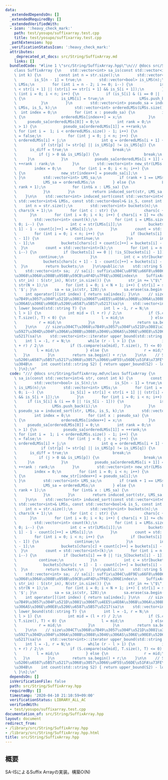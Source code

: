 ```yaml
---
data:
  _extendedDependsOn: []
  _extendedRequiredBy: []
  _extendedVerifiedWith:
  - icon: ':heavy_check_mark:'
    path: test/yosupo/suffixarray.test.cpp
    title: test/yosupo/suffixarray.test.cpp
  _pathExtension: hpp
  _verificationStatusIcon: ':heavy_check_mark:'
  attributes:
    _deprecated_at_docs: src/String/SuffixArray.md
    links: []
  bundledCode: "#line 1 \"src/String/SuffixArray.hpp\"\n/// @docs src/String/SuffixArray.md\n\
    class SuffixArray {\n    std::vector<int> sa_is(const std::vector<int>& str, const\
    \ int k) {\n        const int n = str.size();\n        std::vector<bool> is_S(n);\n\
    \        is_S[n - 1] = true;\n        std::vector<bool> is_LMS(n);\n        std::vector<int>\
    \ LMSs;\n        for (int i = n - 2; i >= 0; i--) {\n            is_S[i] = str[i]\
    \ < str[i + 1] || (str[i] == str[i + 1] && is_S[i + 1]);\n        }\n        for\
    \ (int i = 0; i < n; i++) {\n            if (is_S[i] & (i == 0 || !is_S[i - 1]))\
    \ {\n                is_LMS[i] = true;\n                LMSs.push_back(i);\n \
    \           }\n        }\n        std::vector<int> pseudo_sa = induced_sort(str,\
    \ LMSs, is_S, k);\n        std::vector<int> orderedLMSs(LMSs.size());\n      \
    \  int index = 0;\n        for (int x : pseudo_sa) {\n            if (is_LMS[x])\
    \ {\n                orderedLMSs[index++] = x;\n            }\n        }\n   \
    \     pseudo_sa[orderedLMSs[0]] = 0;\n        int rank = 0;\n        if (orderedLMSs.size()\
    \ > 1) {\n            pseudo_sa[orderedLMSs[1]] = ++rank;\n        }\n       \
    \ for (int i =  1; i < orderedLMSs.size() - 1; i++) {\n            bool is_diff\
    \ = false;\n            for (int j = 0; j < n; j++) {\n                int p =\
    \ orderedLMSs[i] + j;\n                int q = orderedLMSs[i + 1] + j;\n     \
    \           if (str[p] != str[q] || is_LMS[p] != is_LMS[q]) {\n              \
    \      is_diff = true;\n                    break;\n                }\n      \
    \          if (j > 0 && is_LMS[p]) {\n                    break;\n           \
    \     }\n            }\n            pseudo_sa[orderedLMSs[i + 1]] = is_diff ?\
    \ ++rank : rank;\n        }\n        std::vector<int> new_str(LMSs.size());\n\
    \        index = 0;\n        for (int i = 0; i < n; i++) {\n            if (is_LMS[i])\
    \ {\n                new_str[index++] = pseudo_sa[i];\n            }\n       \
    \ }\n        std::vector<int> LMS_sa;\n        if (rank + 1 == LMSs.size()) {\n\
    \            LMS_sa = orderedLMSs;\n        } else {\n            LMS_sa = sa_is(new_str,\
    \ rank + 1);\n            for (int& x : LMS_sa) {\n                x = LMSs[x];\n\
    \            }\n        }\n        return induced_sort(str, LMS_sa, is_S, k);\n\
    \    }\n\n    std::vector<int> induced_sort(const std::vector<int>& str, const\
    \ std::vector<int>& LMSs, const std::vector<bool>& is_S, const int k) {\n    \
    \    int n = str.size();\n        std::vector<int> buckets(n);\n        std::vector<int>\
    \ chars(k + 1);\n        for (int c : str) {\n            chars[c + 1]++;\n  \
    \      }\n        for (int i = 0; i < k; i++) { chars[i + 1] += chars[i]; }\n\
    \        std::vector<int> count(k);\n        for (int i = LMSs.size() - 1; i >=\
    \ 0; i--) {\n            int c = str[LMSs[i]];\n            buckets[chars[c +\
    \ 1] - 1 - count[c]++] = LMSs[i];\n        }\n        count = std::vector<int>(k);\n\
    \        for (int i = 0; i < n; i++) {\n            if (buckets[i] == 0 || is_S[buckets[i]\
    \ - 1]) {\n                continue;\n            }\n            int c = str[buckets[i]\
    \ - 1];\n            buckets[chars[c] + count[c]++] = buckets[i] - 1;\n      \
    \  }\n        count = std::vector<int>(k);\n        for (int i = n - 1; i >= 0;\
    \ i--) {\n            if (buckets[i] == 0 || !is_S[buckets[i] - 1]) {\n      \
    \          continue;\n            }\n            int c = str[buckets[i] - 1];\n\
    \            buckets[chars[c + 1] - 1 - count[c]++] = buckets[i] - 1;\n      \
    \  }\n        return buckets;\n    }\n\npublic:\n    std::string S;\n    int N;\n\
    \    std::vector<int> sa;  // sa[i]: suffix\u304C\u8F9E\u66F8\u9806i\u756A\u76EE\
    \u3068\u306A\u308B\u958B\u59CB\u4F4D\u7F6E\u306Eindex\n    SuffixArray(std::string\
    \ str_in) : S(str_in), N(str_in.size()) {\n        str_in += \"$\";\n        std::vector<int>\
    \ str(N + 1);\n        for (int i = 0; i < N + 1; i++) { str[i] = str_in[i] -\
    \ '$'; }\n        sa = sa_is(str, 128);\n        sa.erase(sa.begin());\n    }\n\
    \    int operator[](int index) { return sa[index]; }\n\n    // size\u304CT\u3068\
    \u7B49\u3057\u304F\u521D\u3081\u3066T\u4EE5\u4E0A\u306B\u306A\u308B\u3088\u3046\
    \u306AS\u306E\u90E8\u5206\u6587\u5B57\u5217(sa)\n    std::vector<int>::iterator\
    \ lower_bound(std::string T) {\n        int l = -1, r = N;\n        while (r -\
    \ l > 1) {\n            int mid = (l + r) / 2;\n            if (S.compare(sa[mid],\
    \ T.size(), T) < 0) {\n                l = mid;\n            } else {\n      \
    \          r = mid;\n            }\n        }\n        return sa.begin() + r;\n\
    \    }\n\n    // size\u304CT\u3068\u7B49\u3057\u304F\u521D\u3081\u3066T\u3088\u308A\
    \u5927\u304D\u304F\u306A\u308B\u3088\u3046\u306AS\u306E\u90E8\u5206\u6587\u5B57\
    \u5217(sa)\n    std::vector<int>::iterator upper_bound(std::string T) {\n    \
    \    int l = -1, r = N;\n        while (r - l > 1) {\n            int mid = (l\
    \ + r) / 2;\n            if (S.compare(sa[mid], T.size(), T) <= 0) {\n       \
    \         l = mid;\n            } else {\n                r = mid;\n         \
    \   }\n        }\n        return sa.begin() + r;\n    }\n\n    // S2\u304C\u90E8\
    \u5206\u6587\u5B57\u5217\u3068\u3057\u3066\u4F55\u56DE\u51FA\u73FE\u3059\u308B\
    \u304B\n    int count(std::string S2) { return upper_bound(S2) - lower_bound(S2);\
    \ }\n};\n"
  code: "/// @docs src/String/SuffixArray.md\nclass SuffixArray {\n    std::vector<int>\
    \ sa_is(const std::vector<int>& str, const int k) {\n        const int n = str.size();\n\
    \        std::vector<bool> is_S(n);\n        is_S[n - 1] = true;\n        std::vector<bool>\
    \ is_LMS(n);\n        std::vector<int> LMSs;\n        for (int i = n - 2; i >=\
    \ 0; i--) {\n            is_S[i] = str[i] < str[i + 1] || (str[i] == str[i + 1]\
    \ && is_S[i + 1]);\n        }\n        for (int i = 0; i < n; i++) {\n       \
    \     if (is_S[i] & (i == 0 || !is_S[i - 1])) {\n                is_LMS[i] = true;\n\
    \                LMSs.push_back(i);\n            }\n        }\n        std::vector<int>\
    \ pseudo_sa = induced_sort(str, LMSs, is_S, k);\n        std::vector<int> orderedLMSs(LMSs.size());\n\
    \        int index = 0;\n        for (int x : pseudo_sa) {\n            if (is_LMS[x])\
    \ {\n                orderedLMSs[index++] = x;\n            }\n        }\n   \
    \     pseudo_sa[orderedLMSs[0]] = 0;\n        int rank = 0;\n        if (orderedLMSs.size()\
    \ > 1) {\n            pseudo_sa[orderedLMSs[1]] = ++rank;\n        }\n       \
    \ for (int i =  1; i < orderedLMSs.size() - 1; i++) {\n            bool is_diff\
    \ = false;\n            for (int j = 0; j < n; j++) {\n                int p =\
    \ orderedLMSs[i] + j;\n                int q = orderedLMSs[i + 1] + j;\n     \
    \           if (str[p] != str[q] || is_LMS[p] != is_LMS[q]) {\n              \
    \      is_diff = true;\n                    break;\n                }\n      \
    \          if (j > 0 && is_LMS[p]) {\n                    break;\n           \
    \     }\n            }\n            pseudo_sa[orderedLMSs[i + 1]] = is_diff ?\
    \ ++rank : rank;\n        }\n        std::vector<int> new_str(LMSs.size());\n\
    \        index = 0;\n        for (int i = 0; i < n; i++) {\n            if (is_LMS[i])\
    \ {\n                new_str[index++] = pseudo_sa[i];\n            }\n       \
    \ }\n        std::vector<int> LMS_sa;\n        if (rank + 1 == LMSs.size()) {\n\
    \            LMS_sa = orderedLMSs;\n        } else {\n            LMS_sa = sa_is(new_str,\
    \ rank + 1);\n            for (int& x : LMS_sa) {\n                x = LMSs[x];\n\
    \            }\n        }\n        return induced_sort(str, LMS_sa, is_S, k);\n\
    \    }\n\n    std::vector<int> induced_sort(const std::vector<int>& str, const\
    \ std::vector<int>& LMSs, const std::vector<bool>& is_S, const int k) {\n    \
    \    int n = str.size();\n        std::vector<int> buckets(n);\n        std::vector<int>\
    \ chars(k + 1);\n        for (int c : str) {\n            chars[c + 1]++;\n  \
    \      }\n        for (int i = 0; i < k; i++) { chars[i + 1] += chars[i]; }\n\
    \        std::vector<int> count(k);\n        for (int i = LMSs.size() - 1; i >=\
    \ 0; i--) {\n            int c = str[LMSs[i]];\n            buckets[chars[c +\
    \ 1] - 1 - count[c]++] = LMSs[i];\n        }\n        count = std::vector<int>(k);\n\
    \        for (int i = 0; i < n; i++) {\n            if (buckets[i] == 0 || is_S[buckets[i]\
    \ - 1]) {\n                continue;\n            }\n            int c = str[buckets[i]\
    \ - 1];\n            buckets[chars[c] + count[c]++] = buckets[i] - 1;\n      \
    \  }\n        count = std::vector<int>(k);\n        for (int i = n - 1; i >= 0;\
    \ i--) {\n            if (buckets[i] == 0 || !is_S[buckets[i] - 1]) {\n      \
    \          continue;\n            }\n            int c = str[buckets[i] - 1];\n\
    \            buckets[chars[c + 1] - 1 - count[c]++] = buckets[i] - 1;\n      \
    \  }\n        return buckets;\n    }\n\npublic:\n    std::string S;\n    int N;\n\
    \    std::vector<int> sa;  // sa[i]: suffix\u304C\u8F9E\u66F8\u9806i\u756A\u76EE\
    \u3068\u306A\u308B\u958B\u59CB\u4F4D\u7F6E\u306Eindex\n    SuffixArray(std::string\
    \ str_in) : S(str_in), N(str_in.size()) {\n        str_in += \"$\";\n        std::vector<int>\
    \ str(N + 1);\n        for (int i = 0; i < N + 1; i++) { str[i] = str_in[i] -\
    \ '$'; }\n        sa = sa_is(str, 128);\n        sa.erase(sa.begin());\n    }\n\
    \    int operator[](int index) { return sa[index]; }\n\n    // size\u304CT\u3068\
    \u7B49\u3057\u304F\u521D\u3081\u3066T\u4EE5\u4E0A\u306B\u306A\u308B\u3088\u3046\
    \u306AS\u306E\u90E8\u5206\u6587\u5B57\u5217(sa)\n    std::vector<int>::iterator\
    \ lower_bound(std::string T) {\n        int l = -1, r = N;\n        while (r -\
    \ l > 1) {\n            int mid = (l + r) / 2;\n            if (S.compare(sa[mid],\
    \ T.size(), T) < 0) {\n                l = mid;\n            } else {\n      \
    \          r = mid;\n            }\n        }\n        return sa.begin() + r;\n\
    \    }\n\n    // size\u304CT\u3068\u7B49\u3057\u304F\u521D\u3081\u3066T\u3088\u308A\
    \u5927\u304D\u304F\u306A\u308B\u3088\u3046\u306AS\u306E\u90E8\u5206\u6587\u5B57\
    \u5217(sa)\n    std::vector<int>::iterator upper_bound(std::string T) {\n    \
    \    int l = -1, r = N;\n        while (r - l > 1) {\n            int mid = (l\
    \ + r) / 2;\n            if (S.compare(sa[mid], T.size(), T) <= 0) {\n       \
    \         l = mid;\n            } else {\n                r = mid;\n         \
    \   }\n        }\n        return sa.begin() + r;\n    }\n\n    // S2\u304C\u90E8\
    \u5206\u6587\u5B57\u5217\u3068\u3057\u3066\u4F55\u56DE\u51FA\u73FE\u3059\u308B\
    \u304B\n    int count(std::string S2) { return upper_bound(S2) - lower_bound(S2);\
    \ }\n};\n"
  dependsOn: []
  isVerificationFile: false
  path: src/String/SuffixArray.hpp
  requiredBy: []
  timestamp: '2020-04-10 21:10:59+09:00'
  verificationStatus: LIBRARY_ALL_AC
  verifiedWith:
  - test/yosupo/suffixarray.test.cpp
documentation_of: src/String/SuffixArray.hpp
layout: document
redirect_from:
- /library/src/String/SuffixArray.hpp
- /library/src/String/SuffixArray.hpp.html
title: src/String/SuffixArray.hpp
---
```

## 概要
SA-ISによるSuffix Arrayの実装。構築O(N)
